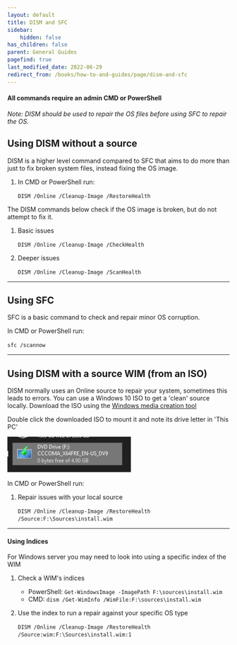 ```yaml
---
layout: default
title: DISM and SFC
sidebar:
    hidden: false
has_children: false
parent: General Guides
pagefind: true
last_modified_date: 2022-06-29
redirect_from: /books/how-to-and-guides/page/dism-and-sfc
---
```





#### **All commands require an admin CMD or PowerShell**

*Note: DISM should be used to repair the OS files before using SFC to repair the OS.*



## Using DISM without a source
DISM is a higher level command compared to SFC that aims to do more than just to fix broken system files, instead fixing the OS image.

1. In CMD or PowerShell run: 

	`DISM /Online /Cleanup-Image /RestoreHealth`

The DISM commands below check if the OS image is broken, but do not attempt to fix it.

1. Basic issues

	`DISM /Online /Cleanup-Image /CheckHealth`

2. Deeper issues

	`DISM /Online /Cleanup-Image /ScanHealth`

---
## Using SFC
SFC is a basic command to check and repair minor OS corruption.

In CMD or PowerShell run:

`sfc /scannow`

---
## Using DISM with a source WIM (from an ISO)

DISM normally uses an Online source to repair your system, sometimes this leads to errors. You can use a Windows 10 ISO to get a 'clean' source locally. Download the ISO using the [Windows media creation tool](https://www.microsoft.com/en-us/software-download/windows10)

Double click the downloaded ISO to mount it and note its drive letter in 'This PC'

![ISO image](../../../assets/dism-sfc/iso.png)

In CMD or PowerShell run:

1. Repair issues with your local source
	
    `DISM /Online /Cleanup-Image /RestoreHealth /Source:F:\Sources\install.wim`

---
#### Using Indices
For Windows server you may need to look into using a specific index of the WIM

1. Check a WIM's indices
	* PowerShell: `Get-WindowsImage -ImagePath F:\sources\install.wim`
    * CMD: `dism /Get-WimInfo /WimFile:F:\sources\install.wim`

2. Use the index to run a repair against your specific OS type

   `DISM /Online /Cleanup-Image /RestoreHealth /Source:wim:F:\Sources\install.wim:1`

